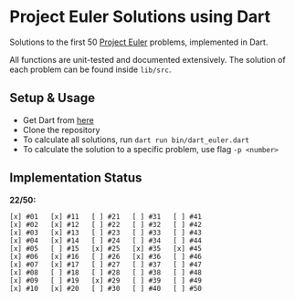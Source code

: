 # Project Euler Solutions using Dart

Solutions to the first 50 [Project Euler](https://projecteuler.net) problems,
implemented in Dart. 

All functions are unit-tested and documented extensively. The solution of each
problem can be found inside `lib/src`. 

## Setup & Usage

* Get Dart from [here](https://dart.dev)
* Clone the repository
* To calculate all solutions, run `dart run bin/dart_euler.dart`
* To calculate the solution to a specific problem, use flag `-p <number>`

## Implementation Status

**22/50:**

```
[x] #01   [x] #11   [ ] #21   [ ] #31   [ ] #41 
[x] #02   [x] #12   [ ] #22   [ ] #32   [ ] #42
[x] #03   [x] #13   [ ] #23   [ ] #33   [ ] #43
[x] #04   [x] #14   [ ] #24   [ ] #34   [ ] #44
[x] #05   [ ] #15   [x] #25   [x] #35   [x] #45
[x] #06   [x] #16   [ ] #26   [x] #36   [ ] #46
[x] #07   [x] #17   [ ] #27   [ ] #37   [ ] #47
[x] #08   [ ] #18   [ ] #28   [ ] #38   [ ] #48
[x] #09   [ ] #19   [x] #29   [ ] #39   [ ] #49
[x] #10   [x] #20   [ ] #30   [ ] #40   [ ] #50
```

